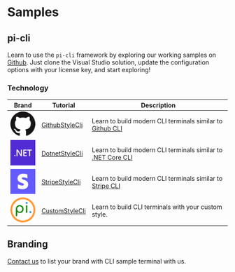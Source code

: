 # Samples

## pi-cli
Learn to use the `pi-cli` framework by exploring our working samples on [Github](https://github.com/perpetualintelligence/docs/tree/main/samples/tutorials/pi-cli). Just clone the Visual Studio solution, update the configuration options with your license key, and start exploring!

### Technology

| Brand                                     | Tutorial                                                                                                          | Description                                                                                                         |
|-------------------------------------------|-------------------------------------------------------------------------------------------------------------------|---------------------------------------------------------------------------------------------------------------------|
| ![github](../images/brands/github_64.png) | [GithubStyleCli](https://github.com/perpetualintelligence/docs/tree/main/samples/tutorials/pi-cli/GithubStyleCli) | Learn to build modern CLI terminals similar to [Github CLI](https://cli.github.com/)                                |
| ![dotnet](../images/brands/dotnet_64.png) | [DotnetStyleCli](https://github.com/perpetualintelligence/docs/tree/main/samples/tutorials/pi-cli/DotnetStyleCli) | Learn to build modern CLI terminals similar to [.NET Core CLI](https://docs.microsoft.com/en-us/dotnet/core/tools/) |
| ![stripe](../images/brands/stripe_64.png) | [StripeStyleCli](https://github.com/perpetualintelligence/docs/tree/main/samples/tutorials/pi-cli/StripeStyleCli) | Learn to build modern CLI terminals similar to [Stripe CLI](https://stripe.com/docs/stripe-cli)                     |
| ![pi](../images/brands/pi_64.png)         | [CustomStyleCli](https://github.com/perpetualintelligence/docs/tree/main/samples/tutorials/pi-cli/CustomStyleCli) | Learn to build CLI terminals with your custom style.                                                                |

## Branding
[Contact us](https://www.perpetualintelligence.com/products/pibranding) to list your brand with CLI sample terminal with us.




